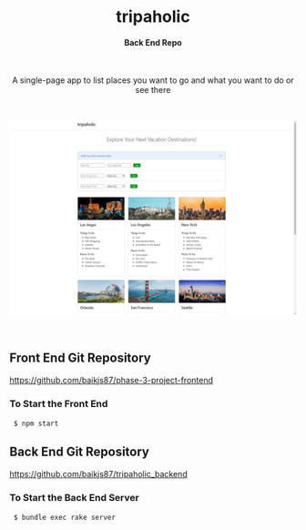 <h1 align="center">tripaholic</h1>
<h4 align="center">Back End Repo</h4>

<br/>

<p align="center">
A single-page app to list places you want to go and what you want to do or see there
</p>

<br/>

<p align="center">
  <img alt="screen shot" src="tripaholic_screen_shot.JPG">
</p>

<br/>

## Front End Git Repository
https://github.com/baikjs87/phase-3-project-frontend

### To Start the Front End
```bash
 $ npm start
```

## Back End Git Repository
https://github.com/baikjs87/tripaholic_backend

### To Start the Back End Server
```bash
 $ bundle exec rake server
```
